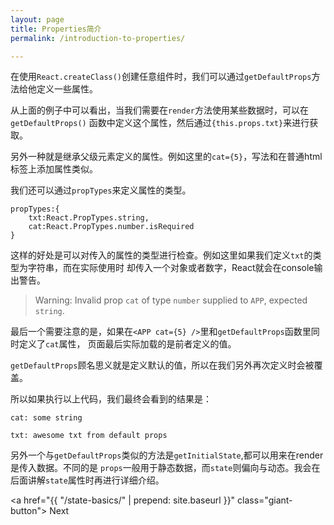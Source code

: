 ```yaml
---
layout: page
title: Properties简介
permalink: /introduction-to-properties/

---
```


在使用`React.createClass()`创建任意组件时，我们可以通过`getDefaultProps`方法给他定义一些属性。

<!-- ```
/*** @jsx React.DOM */
var APP = React.createClass({
    getDefaultProps:function(){
        return {
            txt:'this is a prop'
        }
    },
    render:function(){
        return (
            <div>
              <h1>Hello React</h1>
              <p>{this.props.cat}</p>
              <p>{this.props.txt}</p>
            </div>
        )
    }
});

React.renderComponent(<APP cat={5} />, document.body)
``` -->

从上面的例子中可以看出，当我们需要在`render`方法使用某些数据时，可以在`getDefaultProps()`
函数中定义这个属性，然后通过`{this.props.txt}`来进行获取。

另外一种就是继承父级元素定义的属性。例如这里的`cat={5}`，写法和在普通html标签上添加属性类似。


我们还可以通过`propTypes`来定义属性的类型。

```
propTypes:{
    txt:React.PropTypes.string,
    cat:React.PropTypes.number.isRequired
}
```

这样的好处是可以对传入的属性的类型进行检查。例如这里如果我们定义`txt`的类型为字符串，而在实际使用时
却传入一个对象或者数字，React就会在console输出警告。

> Warning: Invalid prop `cat` of type `number` supplied to `APP`, expected `string`.

最后一个需要注意的是，如果在`<APP cat={5} />`里和`getDefaultProps`函数里同时定义了`cat`属性，
页面最后实际加载的是前者定义的值。

`getDefaultProps`顾名思义就是定义默认的值，所以在我们另外再次定义时会被覆盖。

<!-- ```
var APP = React.createClass({
  getDefaultProps: function() {
    return {
      txt: 'awesome txt from default props',
      cat: 'default prop cat'
    };
  },
  propTypes: {
    txt: React.PropTypes.string,
    cat: React.PropTypes.string.isRequired
  },
  render: function() {
    return (
      <div>
        <h1>cat: {this.props.cat}</h1>
        <h1>txt: {this.props.txt}</h1>
      </div>
    )
  }
});

React.renderComponent(<APP cat={'some string'} />, document.body)
``` -->

所以如果执行以上代码，我们最终会看到的结果是：

```
cat: some string

txt: awesome txt from default props
```
另外一个与`getDefaultProps`类似的方法是`getInitialState`,都可以用来在render是传入数据。不同的是
`props`一般用于静态数据，而`state`则偏向与动态。我会在后面讲解`state`属性时再进行详细介绍。

<a href="{{ "/state-basics/" | prepend: site.baseurl }}" class="giant-button">
  Next
</a>



